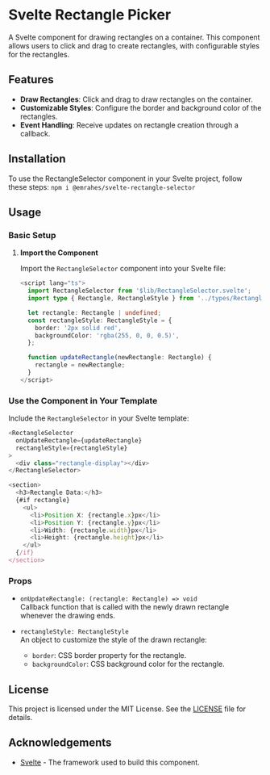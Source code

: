 # Svelte Rectangle Picker
A Svelte component for drawing rectangles on a container. This component allows users to click and drag to create rectangles, with configurable styles for the rectangles.

## Features
- **Draw Rectangles**: Click and drag to draw rectangles on the container.
- **Customizable Styles**: Configure the border and background color of the rectangles.
- **Event Handling**: Receive updates on rectangle creation through a callback.


## Installation
To use the RectangleSelector component in your Svelte project, follow these steps:
`npm i @emrahes/svelte-rectangle-selector`

## Usage

### Basic Setup

1. **Import the Component**

   Import the `RectangleSelector` component into your Svelte file:

   ```typescript
   <script lang="ts">
     import RectangleSelector from '$lib/RectangleSelector.svelte';
     import type { Rectangle, RectangleStyle } from '../types/Rectangles.js';

     let rectangle: Rectangle | undefined;
     const rectangleStyle: RectangleStyle = {
       border: '2px solid red',
       backgroundColor: 'rgba(255, 0, 0, 0.5)',
     };

     function updateRectangle(newRectangle: Rectangle) {
       rectangle = newRectangle;
     }
   </script>
   ```

### Use the Component in Your Template

Include the `RectangleSelector` in your Svelte template:

```typescript
<RectangleSelector
  onUpdateRectangle={updateRectangle}
  rectangleStyle={rectangleStyle}
>
  <div class="rectangle-display"></div>
</RectangleSelector>

<section>
  <h3>Rectangle Data:</h3>
  {#if rectangle}
    <ul>
      <li>Position X: {rectangle.x}px</li>
      <li>Position Y: {rectangle.y}px</li>
      <li>Width: {rectangle.width}px</li>
      <li>Height: {rectangle.height}px</li>
    </ul>
  {/if}
</section>
```
### Props

- `onUpdateRectangle: (rectangle: Rectangle) => void`  
  Callback function that is called with the newly drawn rectangle whenever the drawing ends.

- `rectangleStyle: RectangleStyle`  
  An object to customize the style of the drawn rectangle:
  - `border`: CSS border property for the rectangle.
  - `backgroundColor`: CSS background color for the rectangle.

## License

This project is licensed under the MIT License. See the [LICENSE](LICENSE) file for details.

## Acknowledgements

- [Svelte](https://svelte.dev/) - The framework used to build this component.